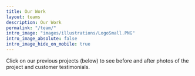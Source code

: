 ```yaml
---
title: Our Work
layout: teams
description: Our Work
permalink: "/team/"
intro_image: "images/illustrations/LogoSmall.PNG"
intro_image_absolute: false
intro_image_hide_on_mobile: true
---
```


Click on our previous projects (below) to see before and after photos of the project and customer testimonials.

